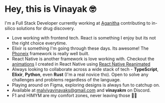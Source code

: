  # Hey, this is Vinayak :nerd_face:

I'm a Full Stack Developer currently working at [Aganitha](https://github.com/aganitha) contributing to in-silico solutions for drug discovery.

- Love working with frontend tech. React is something I enjoy but its not the right choice everytime.
- Elixir is something I'm going through these days. Its awesome! The [Phoneix](https://www.phoenixframework.org/) framework is really well built.
- React Native is another framework is love working with. Checkout the [animations](https://github.com/vinayakmalviya/reanimated-playground) I created in React Native using [React Native Reanimated](https://docs.swmansion.com/react-native-reanimated/)
- Always looking to collaborate across a wide stack of tech - **TypeScript**, **Elixir**, **Python**, even **Rust** (I'm a real novice tho). Open to solve any challenges and problems regardless of the language.
- Playing around on Figma, exploring designs is always fun to catchup on.
- Available at [malviyavinayaks@gmail.com](mailto:malviyavinayaks@gmail.com) and **vinayakm** on Discord.
- F1 and HIMYM are my comfort zones, never leaving those :face_in_clouds:
